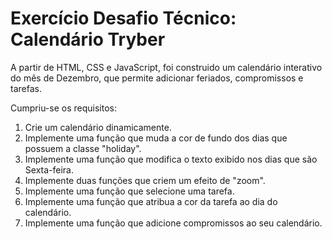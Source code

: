 # Exercício Desafio Técnico: Calendário Tryber
A partir de HTML, CSS e JavaScript, foi construido um calendário interativo do mês de Dezembro, que permite adicionar feriados, compromissos e tarefas.

Cumpriu-se os requisitos:
1) Crie um calendário dinamicamente.
2) Implemente uma função que muda a cor de fundo dos dias que possuem a classe "holiday".
3) Implemente uma função que modifica o texto exibido nos dias que são Sexta-feira.
4) Implemente duas funções que criem um efeito de "zoom". 
5) Implemente uma função que selecione uma tarefa.
6) Implemente uma função que atribua a cor da tarefa ao dia do calendário.
7) Implemente uma função que adicione compromissos ao seu calendário.
